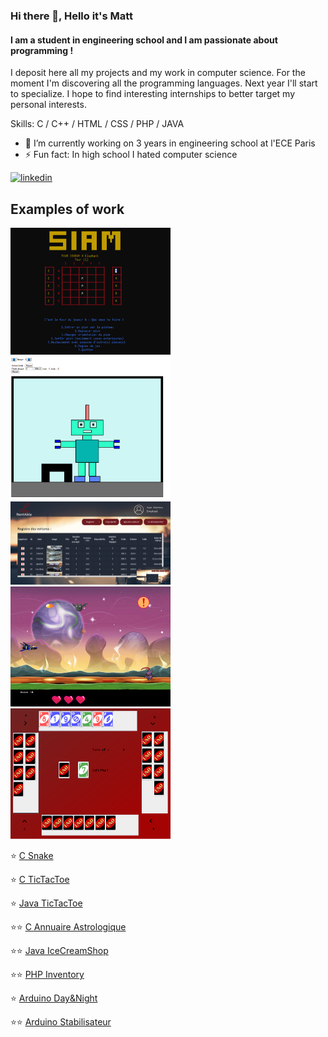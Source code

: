 ### Hi there 👋, Hello it's Matt
#### I am a student in engineering school and I am passionate about programming !
I deposit here all my projects and my work in computer science. For the moment I'm discovering all the programming languages. Next year I'll start to specialize. I hope to find interesting internships to better target my personal interests. 

Skills: C / C++ / HTML / CSS / PHP / JAVA

- 🔭 I’m currently working on 3 years in engineering school at l'ECE Paris 
- ⚡ Fun fact: In high school I hated computer science 


[<img src='https://cdn.jsdelivr.net/npm/simple-icons@3.0.1/icons/linkedin.svg' alt='linkedin' height='40'>](https://www.linkedin.com/in/https://www.linkedin.com/in/matthieu-sajot-371063193//)  

## Examples of work 
<a href="https://github.com/Cambelau/C-SIAM-Game" ><img src="https://github.com/Cambelau/Cambelau/blob/main/2020-12-23_01-24-58.png" width="256" /></a>
<a href="https://github.com/Cambelau/C-Poo-Robot" ><img src="https://github.com/Cambelau/Cambelau/blob/main/vivaldi_2020-12-23_01-28-55.png" width="256" /></a>
<a href="https://github.com/Cambelau/RentAble" ><img src="https://github.com/Cambelau/Cambelau/blob/main/java_2020-12-16_17-45-16.png" width="256" /></a>
<a href="https://github.com/Cambelau/C-ShootThemAll" ><img src="https://github.com/Cambelau/Cambelau/blob/main/R-TYPE_2020-12-23_01-25-41.png" width="256" /></a>
<a href="https://github.com/Cambelau/Java-Uno" ><img src="https://github.com/Cambelau/Cambelau/blob/main/java_2020-12-23_01-29-50.png" width="256" /></a>

:star: <a href="https://github.com/Cambelau/C-Snake" >C Snake</a>

:star: <a href="https://github.com/Cambelau/C-TicTacToe-Game" >C TicTacToe</a>

:star: <a href="https://github.com/Cambelau/Java-TicTacToe-" >Java TicTacToe</a>

:star::star: <a href="https://github.com/Cambelau/C-Annuaire-Astrologique" >C Annuaire Astrologique</a>

:star::star: <a href="https://github.com/Cambelau/Java-IceCream-shop" >Java IceCreamShop</a>

:star::star: <a href="https://github.com/Cambelau/PHP-Inventory" >PHP Inventory</a>

:star: <a href="https://github.com/Cambelau/Arduino-Day-Night" >Arduino Day&Night</a>

:star::star: <a href="https://github.com/Cambelau/Arduino-Stabilisateur" >Arduino Stabilisateur</a>

